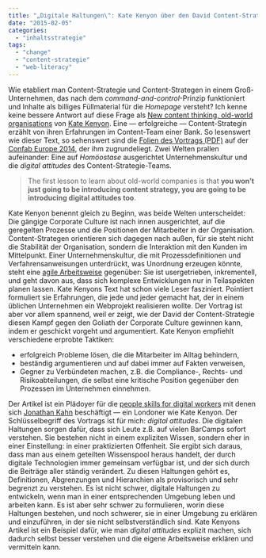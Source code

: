 ```yaml
---
title: "„Digitale Haltungen\": Kate Kenyon über den David Content-Strategie und den Goliath Corporate Culture"
date: "2015-02-05"
categories: 
  - "inhaltsstrategie"
tags: 
  - "change"
  - "content-strategie"
  - "web-literacy"
---
```


Wie etabliert man Content-Strategie und Content-Strategen in einem Groß-Unternehmen, das nach dem _command-and-control_\-Prinzip funktioniert und Inhalte als billiges Füllmaterial für die _Homepage_ versteht? Ich kenne keine bessere Antwort auf diese Frage als [New content thinking, old-world organisations](http://www.whipsmartcontent.com/2014/10/02/new-content-thinking-old-world-organisations/ "New content thinking, old-world organisations « WHIPSMART Content") von [Kate Kenyon](http://www.whipsmartcontent.com/kate-kenyon/ "Kate Kenyon « WHIPSMART Content"). Eine — erfolgreiche — Content-Strategin erzählt von ihren Erfahrungen im Content-Team einer Bank. So lesenswert wie dieser Text, so sehenswert sind die [Folien des Vortrags (PDF)](http://confabevents.com/downloads/slides/europe-2014/kenyon.pdf "confabevents.com/downloads/slides/europe-2014/kenyon.pdf") auf der [Confab Europe 2014](http://lanyrd.com/2014/confabeu/ "Confab Europe 2014, 29th September to 1st October 2014 | Lanyrd"), der ihm zugrundeliegt. Zwei Welten prallen aufeinander: Eine auf _Homöostase_ ausgerichtet Unternehmenskultur und die _digital attitudes_ des Content-Strategie-Teams.

> The first lesson to learn about old-world companies is that **you won’t just going to be introducing content strategy, you are going to be introducing digital attitudes too**.

Kate Kenyon benennt gleich zu Beginn, was beide Welten unterscheidet: Die gängige Corporate Culture ist nach innen ausgerichtet, auf die geregelten Prozesse und die Positionen der Mitarbeiter in der Organisation. Content-Strategen orientieren sich dagegen nach außen, für sie steht nicht die Stabilität der Organisation, sondern die Interaktion mit den Kunden im Mittelpunkt. Einer Unternehmenskultur, die mit Prozessdefinitionen und Verfahrensanweisungen unterdrückt, was Unordnung erzeugen könnte, steht eine [agile Arbeitsweise](http://www.agilemanifesto.org/ "Manifesto for Agile Software Development") gegenüber: Sie ist usergetrieben, inkrementell, und geht davon aus, dass sich komplexe Entwicklungen nur in Teilaspekten planen lassen. Kate Kenyons Text hat schon viele Leser fasziniert. Pointiert formuliert sie Erfahrungen, die jede und jeder gemacht hat, der in einem üblichen Unternehmen ein Webprojekt realisieren wollte. Der Vortrag ist aber vor allem spannend, weil er zeigt, wie der David der Content-Strategie diesen Kampf gegen den Goliath der Corporate Culture gewinnen kann, indem er geschickt vorgeht und argumentiert. Kate Kenyon empfiehlt verschiedene erprobte Taktiken:

- erfolgreich Probleme lösen, die die Mitarbeiter im Alltag behindern,
- beständig argumentieren und auf dabei immer auf Fakten verweisen,
- Gegner zu Verbündeten machen, z.B. die Compliance-, Rechts- und Risikoabteilungen, die selbst eine kritische Position gegenüber den Prozessen im Unternehmen einnehmen.

Der Artikel ist ein Plädoyer für die [people skills for digital workers](https://lucidplot.com/ "lucid plot | People skills for digital workers, by Jonathan Kahn") mit denen sich [Jonathan Kahn](https://twitter.com/lucidplot "Jonathan Kahn (@lucidplot) | Twitter") beschäftigt — ein Londoner wie Kate Kenyon. Der Schlüsselbegriff des Vortrags ist für mich: _digital attitudes_. Die digitalen Haltungen sorgen dafür, dass sich Leute z.B. auf vielen BarCamps sofort verstehen. Sie bestehen nicht in einem expliziten Wissen, sondern eher in einer Einstellung: in einer praktizierten Offenheit. Sie ergibt sich daraus, dass man aus einem geteilten Wissenspool heraus handelt, der durch digitale Technologien immer gemeinsam verfügbar ist, und der sich durch die Beiträge aller ständig verändert. Zu diesen Haltungen gehört es, Definitionen, Abgrenzungen und Hierarchien als provisorisch und sehr begrenzt zu verstehen. Es ist nicht schwer, digitale Haltungen zu entwickeln, wenn man in einer entsprechenden Umgebung leben und arbeiten kann. Es ist aber sehr schwer zu formulieren, worin diese Haltungen bestehen, und noch schwerer, sie in einer Umgebung zu erklären und einzuführen, in der sie nicht selbstverständlich sind. Kate Kenyons Artikel ist ein Beispiel dafür, wie man _digital attitudes_ explizit machen, sich dadurch selbst besser verstehen und die eigene Arbeitsweise erklären und vermitteln kann.
